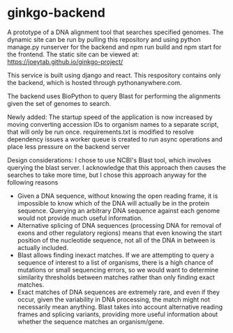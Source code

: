 # ginkgo-backend
A prototype of a DNA alignment tool that searches specified genomes. The dynamic site can be run by pulling this repository and using python manage.py runserver for the backend and npm run build and npm start for the frontend. The static site can be viewed at: https://joeytab.github.io/ginkgo-project/

This service is built using django and react. This respository contains only the backend, which is hosted through pythonanywhere.com. 

The backend uses BioPython to query Blast for performing the alignments given the set of genomes to search.

Newly added: 
The startup speed of the application is now increased by moving converting accession IDs to organism names to a separate script, that will only be run once. 
requirements.txt is modified to resolve dependency issues 
a worker queue is created to run async operations and place less pressure on the backend server


Design considerations: 
I chose to use NCBI's Blast tool, which involves querying the blast server. I acknowledge that this approach then causes the searches to take more time, but I chose this approach anyway for the following reasons 
* Given a DNA sequence, without knowing the open reading frame, it is impossible to know which of the DNA will actually be in the protein sequence. Querying an arbitrary DNA sequence against each genome would not provide much useful information. 
* Alternative splicing of DNA sequences (processing DNA for removal of exons and other regulatory regions) means that even knowing the start position of the nucleotide sequence, not all of the DNA in between is actually included. 
* Blast allows finding inexact matches. If we are attempting to query a sequence of interest to a list of organisms, there is a high chance of mutations or small sequencing errors, so we would want to determine similarity thresholds between matches rather than only finding exact matches. 
* Exact matches of DNA sequences are extremely rare, and even if they occur, given the variability in DNA processing, the match might not necessarily mean anything. Blast takes into account alternative reading frames and splicing variants, providing more useful information about whether the sequence matches an organism/gene.
            
